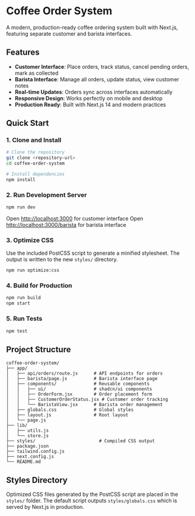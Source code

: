 # Coffee Order System

A modern, production-ready coffee ordering system built with Next.js, featuring separate customer and barista interfaces.

## Features

- **Customer Interface**: Place orders, track status, cancel pending orders, mark as collected
- **Barista Interface**: Manage all orders, update status, view customer notes
- **Real-time Updates**: Orders sync across interfaces automatically
- **Responsive Design**: Works perfectly on mobile and desktop
- **Production Ready**: Built with Next.js 14 and modern practices

## Quick Start

### 1. Clone and Install

```bash
# Clone the repository
git clone <repository-url>
cd coffee-order-system

# Install dependencies
npm install
```

### 2. Run Development Server

```bash
npm run dev
```

Open [http://localhost:3000](http://localhost:3000) for customer interface
Open [http://localhost:3000/barista](http://localhost:3000/barista) for barista interface

### 3. Optimize CSS

Use the included PostCSS script to generate a minified stylesheet. The output is
written to the new `styles/` directory.

```bash
npm run optimize:css
```

### 4. Build for Production

```bash
npm run build
npm start
```

### 5. Run Tests

```bash
npm test
```

## Project Structure

```
coffee-order-system/
├── app/
│   ├── api/orders/route.js      # API endpoints for orders
│   ├── barista/page.js          # Barista interface page
│   ├── components/              # Reusable components
│   │   ├── ui/                  # shadcn/ui components
│   │   ├── OrderForm.jsx        # Order placement form
│   │   ├── CustomerOrderStatus.jsx # Customer order tracking
│   │   └── BaristaView.jsx      # Barista order management
│   ├── globals.css              # Global styles
│   ├── layout.js                # Root layout
│   └── page.js
├── lib/
│   ├── utils.js
│   └── store.js
├── styles/                        # Compiled CSS output
├── package.json
├── tailwind.config.js
├── next.config.js
└── README.md
```

## Styles Directory

Optimized CSS files generated by the PostCSS script are placed in the `styles/`
folder. The default script outputs `styles/globals.css` which is served by
Next.js in production.
